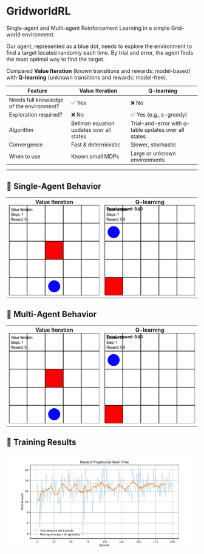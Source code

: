 # GridworldRL
Single-agent and Multi-agent Reinforcement Learning in a simple Grid-world environment. 

Our agent, represented as a blue dot, needs to explore the environment to find a target located randomly each time. By trial and error, the agent finds the most optimal way to find the target.

Compared **Value Iteration** (known transitions and rewards: model-based) with **Q-learning** (unknown transitions and rewards: model-free).

| **Feature**                         | **Value Iteration**                                                                                                                                     | **Q-learning**                                                                                          |
|-------------------------------------|---------------------------------------------------------------------------------------------------------------------------------------------------------|----------------------------------------------------------------------------------------------------------|
| Needs full knowledge of the environment? | ✅ Yes                                                                                                                                              | ❌ No                                                                                                     |
| Exploration required?               | ❌ No                                                                                                                                               | ✅ Yes (e.g., ε-greedy)                                                                                  |
| Algorithm                           | Bellman equation updates over all states                                         | Trial-and-error with q-table updates over all states|
| Convergence                         | Fast & deterministic                                                                                                                   | Slower, stochastic                                                                                       |
| When to use                         | Known small MDPs                                                                                                                                       | Large or unknown environments                                                                            |

---

## 🎥 Single-Agent Behavior

<table>
<tr>
<td align="center"><strong>Value Iteration</strong><br><img src="gifs/value_iteration.gif" width="300"/></td>
<td align="center"><strong>Q-learning</strong><br><img src="gifs/qlearning.gif" width="300"/></td>
</tr>
</table>


## 🎥 Multi-Agent Behavior

<table>
<tr>
<td align="center"><strong>Value Iteration</strong><br><img src="gifs/value_iteration.gif" width="300"/></td>
<td align="center"><strong>Q-learning</strong><br><img src="gifs/qlearning_summary.gif" width="300"/></td>
</tr>
</table>


## 🧪 Training Results

![Training Results](data/training_results.png)